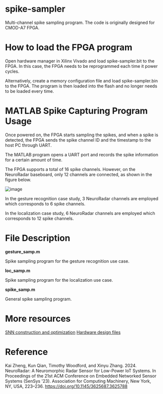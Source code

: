 # spike-sampler
Multi-channel spike sampling program. The code is originally designed for CMOD-A7 FPGA. 

# How to load the FPGA program
Open hardware manager in Xilinx Vivado and load spike-sampler.bit to the FPGA. In this case, the FPGA needs to be reprogrammed each time it power cycles. 

Alternatively, create a memory configuration file and load spike-sampler.bin to the FPGA. The program is then loaded into the flash and no longer needs to be loaded every time.

# MATLAB Spike Capturing Program Usage
Once powered on, the FPGA starts sampling the spikes, and when a spike is detected, the FPGA sends the spike channel ID and the timestamp to the host PC through UART. 

The MATLAB program opens a UART port and records the spike information for a certain amount of time. 

The FPGA supports a total of 16 spike channels. However, on the NeuroRadar baseboard, only 12 channels are connected, as shown in the figure below.

![image](https://github.com/kaizheng28/spike-sampler/assets/144567523/1fe3e34d-6da5-463c-9f9e-eca11bb247b5)

In the gesture recognition case study, 3 NeuroRadar channels are employed which corresponds to 6 spike channels. 

In the localization case study, 6 NeuroRadar channels are employed which corresponds to 12 spike channels. 

# File Description
**gesture_samp.m**  

Spike sampling program for the gesture recognition use case.

**loc_samp.m**      

Spike sampling program for the localization use case. 

**spike_samp.m**   

General spike sampling program. 

# More resources
[SNN construction and optimization](https://github.com/kaizheng28/neuro-radar-snn/)
[Hardware design files](https://github.com/kaizheng28/neuro-radar-pcb)

# Reference
Kai Zheng, Kun Qian, Timothy Woodford, and Xinyu Zhang. 2024. NeuroRadar: A Neuromorphic Radar Sensor for Low-Power IoT Systems. In Proceedings of the 21st ACM Conference on Embedded Networked Sensor Systems (SenSys '23). Association for Computing Machinery, New York, NY, USA, 223–236. https://doi.org/10.1145/3625687.3625788
